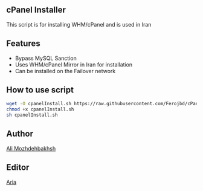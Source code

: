## cPanel Installer

This script is for installing WHM/cPanel and is used in Iran

## Features

* Bypass MySQL Sanction
* Uses WHM/cPanel Mirror in Iran for installation
* Can be installed on the Failover network

## How to use script

```bash
wget -O cpanelInstall.sh https://raw.githubusercontent.com/Ferojbd/cPanel-Installer/main/cpanelInstall.sh
chmod +x cpanelInstall.sh
sh cpanelInstall.sh
```

## Author

[Ali Mozhdehbakhsh](https://github.com/alimozhdehbakhsh)

## Editor

[Aria](https://github.com/MrAriaNet)
